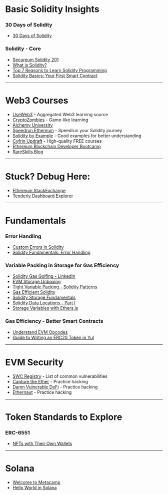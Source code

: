 # Basic Solidity Insights

### **30 Days of Solidity**
- [30 Days of Solidity](https://dev.to/envoy_/series/18992)

### **Solidity - Core**
- [Secureum Solidity 201](https://secureum.substack.com/p/solidity-201)
- [What is Solidity?](https://www.metacrafters.io/blog/what-is-solidity)
- [Top 7 Reasons to Learn Solidity Programming](https://zerotomastery.io/blog/top-7-reasons-to-learn-solidity-programming/)
- [Solidity Basics: Your First Smart Contract](https://medium.com/@danielyamagata/solidity-basics-your-first-smart-contract-f11f4f7853d0)

---

# Web3 Courses

- [UseWeb3](https://www.useweb3.xyz/) - Aggregated Web3 learning source
- [CryptoZombies](https://cryptozombies.io/) - Game-like learning
- [Alchemy University](https://www.alchemy.com/university)
- [Speedrun Ethereum](https://speedrunethereum.com/) - Speedrun your Solidity journey
- [Solidity by Example](https://solidity-by-example.org/) - Good examples for better understanding
- [Cyfrin Updraft](https://www.cyfrin.io/updraft) - High-quality FREE courses
- [Ethereum Blockchain Developer Bootcamp](https://ethereum-blockchain-developer.com/)
- [RareSkills Blog](https://www.rareskills.io/blog)

---

# Stuck? Debug Here:
- [Ethereum StackExchange](https://ethereum.stackexchange.com/)
- [Tenderly Dashboard Explorer](https://dashboard.tenderly.co/explorer)

---

# Fundamentals

### **Error Handling**
- [Custom Errors in Solidity](https://soliditylang.org/blog/2021/04/21/custom-errors/)
- [Solidity Fundamentals: Error Handling](https://medium.com/coinmonks/solidity-fundamentals-a95bb6c8ba2a)

### **Variable Packing in Storage for Gas Efficiency**
- [Solidity Gas Golfing - LinkedIn](https://www.linkedin.com/pulse/solidity-gas-golfing-1-uint8-vs-uint256-sudeep-sagar/)
- [EVM Storage Unboxing](https://www.adrianhetman.com/unboxing-evm-storage/)
- [Tight Variable Packing - Solidity Patterns](https://fravoll.github.io/solidity-patterns/tight_variable_packing.html)
- [Gas Efficient Solidity](https://yos.io/2021/05/17/gas-efficient-solidity/)
- [Solidity Storage Fundamentals](https://medium.com/@0xpolarzero/fundamentals-of-solidity-storage-581ba0551b3)
- [Solidity Data Locations - Part I](https://betterprogramming.pub/all-about-solidity-data-locations-part-i-storage-e50604bfc1ad)
- [Storage Variables with Ethers.js](https://betterprogramming.pub/solidity-storage-variables-with-ethers-js-ca3c7e2c2a64)

### **Gas Efficiency - Better Smart Contracts**
- [Understand EVM Opcodes](https://medium.com/@danielyamagata/understand-evm-opcodes-write-better-smart-contracts-e64f017b619)
- [Guide to Writing an ERC20 Token in Yul](https://medium.com/sphere-audits/in-depth-guide-on-how-to-write-an-erc20-token-contract-in-yul-b521b6d268f5#:~:text=Yul%20is%20like%20a%20secret,these%20steps%20to%20set%20up:)

---

# EVM Security

- [SWC Registry](https://swcregistry.io/) - List of common vulnerabilities
- [Capture the Ether](https://capturetheether.com/) - Practice hacking
- [Damn Vulnerable DeFi](https://www.damnvulnerabledefi.xyz/) - Practice hacking
- [Ethernaut](https://ethernaut.openzeppelin.com/) - Practice hacking

---

# Token Standards to Explore

### **ERC-6551**
- [NFTs with Their Own Wallets](https://medium.com/future-primitive/tldr-nfts-have-their-own-wallets-try-it-here-http-tokenbound-org-6fac135a1f9d)

---

# Solana

- [Welcome to Metacamp](https://metacamp-community.notion.site/Welcome-To-Metacamp-d9f74ca41719485e99dd5156d4a0f5c0)
- [Hello World in Solana](https://www.rareskills.io/post/hello-world-solana)